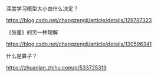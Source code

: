 深度学习模型大小由什么决定？

https://blog.csdn.net/changzengli/article/details/129787323



《张量》的另一种理解

https://blog.csdn.net/changzengli/article/details/130596341



什么是算子？

https://zhuanlan.zhihu.com/p/533725319



